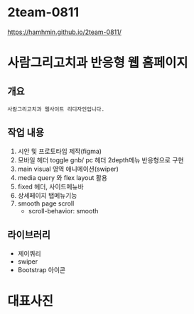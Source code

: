 # 2team-0811

https://hamhmin.github.io/2team-0811/

# 사람그리고치과 반응형 웹 홈페이지

## 개요
    사람그리고치과 웹사이트 리디자인입니다.

## 작업 내용
1. 시안 및 프로토타입 제작(figma)
2. 모바일 헤더 toggle gnb/ pc 헤더 2depth메뉴 반응형으로 구현
3. main visual 영역 애니메이션(swiper)
4. media query 와 flex layout 활용
5. fixed 헤더, 사이드메뉴바
6. 상세페이지 탭메뉴기능
7. smooth page scroll
    - scroll-behavior: smooth

## 라이브러리
- 제이쿼리
- swiper
- Bootstrap 아이콘

# 대표사진
